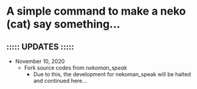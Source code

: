 # A simple command to make a neko (cat) say something...

## ::::: UPDATES :::::
- November 10, 2020
    - Fork source codes from <i>nekoman_speak</i>
        - Due to this, the development for nekoman_speak will be halted and continued here...
